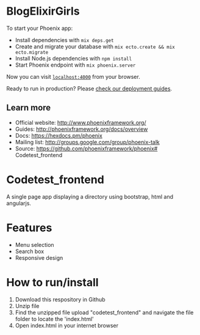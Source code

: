 # BlogElixirGirls

To start your Phoenix app:

  * Install dependencies with `mix deps.get`
  * Create and migrate your database with `mix ecto.create && mix ecto.migrate`
  * Install Node.js dependencies with `npm install`
  * Start Phoenix endpoint with `mix phoenix.server`

Now you can visit [`localhost:4000`](http://localhost:4000) from your browser.

Ready to run in production? Please [check our deployment guides](http://www.phoenixframework.org/docs/deployment).

## Learn more

  * Official website: http://www.phoenixframework.org/
  * Guides: http://phoenixframework.org/docs/overview
  * Docs: https://hexdocs.pm/phoenix
  * Mailing list: http://groups.google.com/group/phoenix-talk
  * Source: https://github.com/phoenixframework/phoenix# Codetest_frontend

# Codetest_frontend

A single page app displaying a directory using bootstrap, html and angularjs.

# Features

* Menu selection
* Search box
* Responsive design

# How to run/install
1. Download this respository in Github
2. Unzip file
3. Find the unzipped file upload "codetest_frontend" and
navigate the file folder to locate the 'index.html'
4. Open index.html in your internet browser
